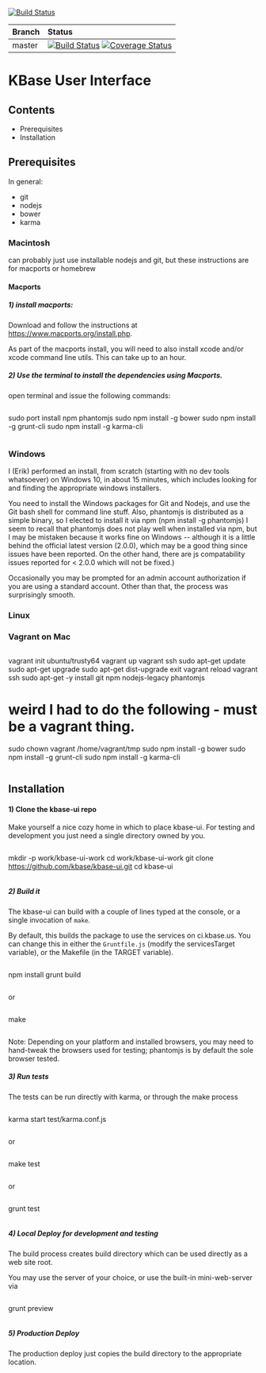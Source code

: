[![Build Status](https://travis-ci.org/kbase/kbase-ui.svg?branch=master)](https://travis-ci.org/kbase/kbase-ui)

| Branch | Status |
| :--- | :--- |
| master | [![Build Status](https://travis-ci.org/kbase/kbase-ui.svg?branch=master)](https://travis-ci.org/kbase/kbase-ui) [![Coverage Status](https://coveralls.io/repos/kbase/kbase-ui/badge.svg?branch=master)](https://coveralls.io/r/kbase/kbase-ui?branch=master) |


# KBase User Interface

## Contents

- Prerequisites
- Installation


## Prerequisites

In general:

- git
- nodejs
- bower
- karma

### Macintosh

can probably just use installable nodejs and git, but these instructions are for macports or homebrew

#### Macports

##### 1) install macports: 

Download and follow the instructions at https://www.macports.org/install.php.

As part of the macports install, you will need to also install xcode and/or xcode command line utils. This can take up to an hour.

##### 2) Use the terminal to install the dependencies using Macports.

open terminal and issue the following commands:

> ```
sudo port install npm phantomjs
sudo npm install -g bower
sudo npm install -g grunt-cli
sudo npm install -g karma-cli
> ```


### Windows

I (Erik) performed an install, from scratch (starting with no dev tools whatsoever) on Windows 10, in about 15 minutes, which includes looking for and finding the appropriate windows installers.

You need to install the Windows packages for Git and Nodejs, and use the Git bash shell for command line stuff. Also, phantomjs is distributed as a simple binary, so I elected to install it via npm (npm install -g phantomjs) I seem to recall that phantomjs does not play well when installed via npm, but I may be mistaken because it works fine on Windows -- although it is a little behind the official latest version (2.0.0), which may be a good thing since issues have been reported. On the other hand, there are js compatability issues reported for < 2.0.0 which will not be fixed.)

Occasionally you may be prompted for an admin account authorization if you are using a standard account. Other than that, the process was surprisingly smooth.

### Linux

### Vagrant on Mac

> ```
vagrant init ubuntu/trusty64
vagrant up
vagrant ssh
sudo apt-get update
sudo apt-get upgrade
sudo apt-get dist-upgrade
exit
vagrant reload
vagrant ssh
sudo apt-get -y install git npm nodejs-legacy phantomjs
# weird I had to do the following - must be a vagrant thing.
sudo chown vagrant /home/vagrant/tmp 
sudo npm install -g bower
sudo npm install -g grunt-cli
sudo npm install -g karma-cli
> ```

## Installation


#### 1) Clone the kbase-ui repo

Make yourself a nice cozy home in which to place kbase-ui. For testing and development you just need a single directory owned by you.

> ```
mkdir -p work/kbase-ui-work
cd work/kbase-ui-work
git clone https://github.com/kbase/kbase-ui.git
cd kbase-ui
> ```

##### 2) Build it

The kbase-ui can build with a couple of lines typed at the console, or a single invocation of ```make```.

By default, this builds the package to use the services on ci.kbase.us. You can change this in either the `Gruntfile.js` (modify the servicesTarget variable), or the Makefile (in the TARGET variable).

> ```
npm install
grunt build
> ```

or 

> ```
make
> ```

Note: Depending on your platform and installed browsers, you may need to hand-tweak the browsers used for testing; phantomjs is by default the sole browser tested.

##### 3) Run tests

The tests can be run directly with karma, or through the make process

> ```
karma start test/karma.conf.js
> ```

or

> ```
make test
> ```

or 

> ```
grunt test
> ```

##### 4) Local Deploy for development and testing

The build process creates build directory which can be used directly as a web site root. 

You may use the server of your choice, or use the built-in mini-web-server via

> ```
grunt preview
> ```

##### 5) Production Deploy

The production deploy just copies the build directory to the appropriate location.
